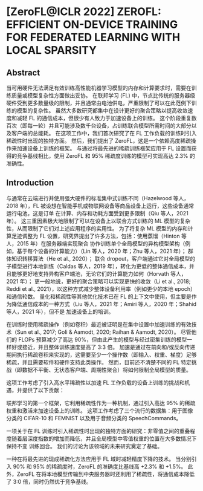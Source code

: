 # [ZeroFL@ICLR 2022] ZEROFL: EFFICIENT ON-DEVICE TRAINING FOR FEDERATED LEARNING WITH LOCAL SPARSITY  

## Abstract

当可用硬件无法满足有效训练高性能机器学习模型的内存和计算要求时，需要在训练质量或模型复杂性方面做出妥协。 在联邦学习 (FL) 中，节点比传统的服务器级硬件受到更多数量级的限制，并且通常由电池供电，严重限制了可以在此范例下训练的模型的复杂性。 虽然大多数研究都集中在设计更好的聚合策略以提高收敛速度和减轻 FL 的通信成本，但很少有人致力于加速设备上的训练。 这个阶段重复数百次（即每一轮）并且可能涉及数千台设备，占训练联合模型所需时间的大部分以及客户端的总能耗。 在这项工作中，我们首次研究了在 FL 工作负载的训练时引入稀疏性时出现的独特方面。 然后，我们提出了 ZeroFL，这是一个依赖高度稀疏操作来加速设备上训练的框架。 与通过将最先进的稀疏训练框架应用于 FL 设置而获得的竞争基线相比，使用 ZeroFL 和 95% 稀疏度训练的模型可实现高达 2.3% 的准确性。



## Introduction

与通常在云端进行并使用强大硬件的标准集中式训练不同（Hazelwood 等人，2018 年），FL 被设想在智能手机或物联网设备等商品设备上运行，这些设备通常运行电池，这是订单 在计算、内存和功耗方面受到更多限制（Qiu 等人，2021 年）。 这三重因素极大地限制了可以在设备上以联合方式训练的 ML 模型的复杂性，从而限制了它们对上述应用程序的实用性。 为了将复杂 ML 模型的内存和计算足迹调整为 FL 设置，研究界提出了许多方法，包括：使用蒸馏（Hinton 等人，2015 年）在服务器端实现聚合 协作训练单个全局模型的异构模型架构（例如，基于每个设备的计算能力）（Lin 等人，2020 年；Zhu 等人，2021 年）； 群体知识转移算法（He et al., 2020）； 联合 dropout，客户端通过它对全局模型的子模型进行本地训练（Caldas 等人，2019 年），转化为更低的整体通信成本，并且能够更好地支持异构客户端池，无论它们的计算能力如何（Horvath 等人，2021 年）； 更一般地说，更好的聚合策略可以实现更快的收敛（Li et al., 2018; Reddi et al., 2021），以这种方式减少整体设备利用率（例如更少的本地 epoch）和通信轮数。 量化和稀疏性等其他优化技术已在 FL 的上下文中使用，但主要是作为降低通信成本的一种方式（Liu 等人，2021 年；Amiri 等人，2020 年；Shahid 等人，2021 年），但不是 加速设备上的培训。

在训练时使用稀疏操作（例如卷积）最近被证明是在集中设置中加速训练的有效技术（Sun et al., 2017; Goli & Aamodt, 2020; Raihan & Aamodt, 2020）。 尽管他们的 FLOPs 预算减少了高达 90%，但由此产生的模型与经过密集训练的模型一样好或接近，并且整体训练速度提高了 3:3 倍。 加速是通过在前向和/或反向传递期间执行稀疏卷积来实现的，这需要至少一个操作数（即输入、权重、梯度）足够稀疏，并且需要软件和硬件支持此类操作。 然而，目前还不清楚不同的 FL 特定挑战（即数据不平衡、无状态客户端、周期性聚合）将如何限制全局模型的质量。

这项工作考虑了引入高水平稀疏性以加速 FL 工作负载的设备上训练的挑战和机遇，并提供了以下贡献：

联邦学习的第一个框架，它利用稀疏性作为一种机制，通过引入高达 95% 的稀疏权重和激活来加速设备上的训练。 这项工作考虑了三个流行的数据集：用于图像分类的 CIFAR-10 和 FEMNIST 以及用于音频分类的 SpeechCommands。

一项关于在 FL 训练时引入稀疏性时出现的独特方面的研究：非零值之间的重叠程度随着层深度指数的增加而降低，并且全局模型中零值权重的位置在大多数情况下保持不变 训练回合。 我们的讨论为该领域的未来研究奠定了基础。

一种在将最先进的现成稀疏化方法应用于 FL 域时减轻精度下降的技术。 当分别引入 90% 和 95% 的稀疏度时，ZeroFL 的准确度比基线高 +2.3% 和 +1.5%。 此外，ZeroFL 在将本地模型传输到中央服务器时还利用了稀疏性，将通信成本降低了 3:0 倍，同时仍然优于竞争基线。







